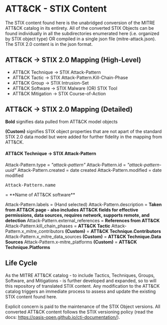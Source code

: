 # ATT&CK - STIX Content 
The STIX content found here is the unabridged conversion of the MITRE ATT&CK catalog in its entirety. All of the converted STIX Objects can be found individually in all the subdirectories enumerated here (i.e. organized by STIX object type) OR compiled in a single json file (mitre-attack.json). The STIX 2.0 content is in the json format.

## ATT&CK -> STIX 2.0 Mapping (High-Level)
* ATT&CK Technique -> STIX Attack-Pattern
* ATT&CK Tactic -> STIX Attack-Pattern.Kill-Chain-Phase
* ATT&CK Group -> STIX Intrusion-Set
* ATT&CK Software -> STIX Malware (OR) STIX Tool
* ATT&CK Mitigation -> STIX Course-of-Action

## ATT&CK -> STIX 2.0 Mapping (Detailed)

**Bold** signifies data pulled from ATT&CK model objects

**(Custom)** signifies STIX object properties that are not apart of the standard STIX 2.0 data model but were added for further fidelity in the mapping from ATT&CK.

#### ATT&CK Technique -> STIX Attack-Pattern
Attack-Pattern.type = *"attack-pattern"*
Attack-Pattern.id = *"attack-pattern-uuid"*
Attack-Pattern.created = date created
Attack-Pattern.modified = date modified
<pre>Attack-Pattern.name</pre> = **Name of ATT&CK software**
Attack-Pattern.labels = (Hand selected)
Attack-Pattern.description = **Taken from ATT&CK page - also includes ATT&CK fields for effective permissions, data sources, requires network, supports remote, and detection**
Attack-Pattern.external_references = **References from ATT&CK**
Attack-Pattern.kill_chain_phases = **ATT&CK Tactic**
Attack-Pattern.x_mitre_contributors **(Custom)** = **ATT&CK Technique.Contributors**
Attack-Pattern.x_mitre_data_sources **(Custom)** = **ATT&CK Technique.Data Sources**
Attack-Pattern.x-mitre_platforms **(Custom)** = **ATT&CK Technique.Platforms**


## Life Cycle
As the MITRE ATT&CK catalog - to include Tactics, Techniques, Groups, Software, and Mitigations - is further developed and expanded, so to will this repository of translated STIX content. Any modification to the ATT&CK catalog triggers an immediate process to assess and update the existing STIX content found here. 

Explicit concern is paid to the maintenance of the STIX Object versions. All converted ATT&CK content follows the STIX versioning policy (read the docs: https://oasis-open.github.io/cti-documentation/). 
